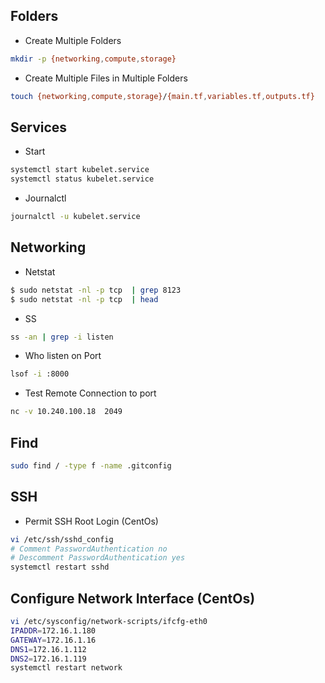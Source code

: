 ## Folders

* Create Multiple Folders

```bash
mkdir -p {networking,compute,storage}
```

* Create Multiple Files in Multiple Folders

```bash
touch {networking,compute,storage}/{main.tf,variables.tf,outputs.tf}
```

## Services

* Start

```bash
systemctl start kubelet.service
systemctl status kubelet.service
```

* Journalctl

```bash
journalctl -u kubelet.service
```

## Networking

* Netstat

```bash
$ sudo netstat -nl -p tcp  | grep 8123
$ sudo netstat -nl -p tcp  | head
```

* SS

```bash
ss -an | grep -i listen
```

* Who listen on Port

```bash
lsof -i :8000
```

* Test Remote Connection to port

```bash
nc -v 10.240.100.18  2049
```

## Find

```bash
sudo find / -type f -name .gitconfig
```

## SSH

* Permit SSH Root Login (CentOs)

```sh
vi /etc/ssh/sshd_config
# Comment PasswordAuthentication no
# Descomment PasswordAuthentication yes
systemctl restart sshd 
```

## Configure Network Interface (CentOs)

```sh
vi /etc/sysconfig/network-scripts/ifcfg-eth0
IPADDR=172.16.1.180
GATEWAY=172.16.1.16
DNS1=172.16.1.112
DNS2=172.16.1.119
systemctl restart network
```